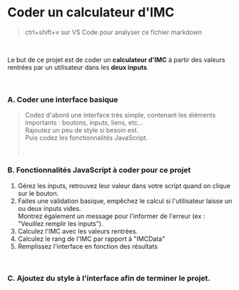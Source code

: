 # Coder un calculateur d'IMC

> ctrl+shift+v sur VS Code pour analyser ce fichier markdown

<br>

Le but de ce projet est de coder un **calculateur d'IMC** à partir des valeurs rentrées par un utilisateur dans les **deux inputs**.

<br>

### A. Coder une interface basique

> Codez d'abord une interface très simple, contenant les éléments importants : boutons, inputs, liens, etc... <br>
> Rajoutez un peu de style si besoin est.
> <br>
> Puis codez les fonctionnalités JavaScript.
>
> <br>

### B. Fonctionnalités JavaScript à coder pour ce projet

1. Gérez les inputs, retrouvez leur valeur dans votre script quand on clique sur le bouton.
2. Faites une validation basique, empêchez le calcul si l'utilisateur laisse un ou deux inputs vides. <br>
   Montrez également un message pour l'informer de l'erreur (ex : "Veuillez remplir les inputs").
3. Calculez l'IMC avec les valeurs rentrées.
4. Calculez le rang de l'IMC par rapport à "IMCData"
5. Remplissez l'interface en fonction des résultats

<br>

### C. Ajoutez du style à l'interface afin de terminer le projet.
